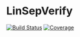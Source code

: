 # LinSepVerify

[![Build Status](https://github.com/Anhtu07/LinSepVerify.jl/workflows/CI/badge.svg)](https://github.com/Anhtu07/LinSepVerify.jl/actions)
[![Coverage](https://codecov.io/gh/Anhtu07/LinSepVerify.jl/branch/master/graph/badge.svg)](https://codecov.io/gh/Anhtu07/LinSepVerify.jl)
